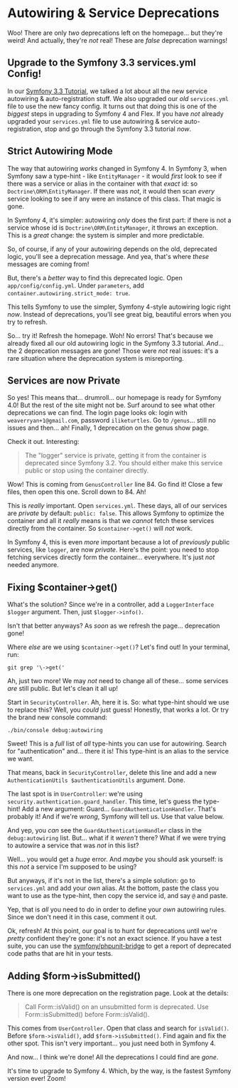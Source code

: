 # Autowiring & Service Deprecations

Woo! There are only *two* deprecations left on the homepage... but they're weird!
And actually, they're *not* real! These are *false* deprecation warnings!

## Upgrade to the Symfony 3.3 services.yml Config!

In our [Symfony 3.3 Tutorial](https://knpuniversity.com/screencast/symfony-3.3),
we talked a lot about all the new service autowiring & auto-registration stuff. We
also upgraded our *old* `services.yml` file to use the new fancy config. It turns
out that doing this is one of the *biggest* steps in upgrading to Symfony 4 and Flex.
If you have *not* already upgraded your `services.yml` file to use autowiring & service
auto-registration, stop and go through the Symfony 3.3 tutorial *now*.

## Strict Autowiring Mode

The way that autowiring *works* changed in Symfony 4. In Symfony 3, when Symfony
saw a type-hint - like `EntityManager` - it would *first* look to see if there was
a service or alias in the container with that *exact* id: so `Doctrine\ORM\EntityManager`.
If there was *not*, it would then scan *every* service looking to see if any were
an instance of this class. That magic is gone.

In Symfony 4, it's simpler: autowiring *only* does the first part: if there is not
a service whose id is `Doctrine\ORM\EntityManager`,  it throws an exception. This
is a *great* change: the system is simpler and more predictable.

So, of course, if any of your autowiring depends on the old, deprecated logic,
you'll see a deprecation message. And yea, that's where *these* messages are coming
from!

But, there's a *better* way to find this deprecated logic. Open `app/config/config.yml`.
Under `parameters`, add `container.autowiring.strict_mode: true`.

This tells Symfony to use the simpler, Symfony 4-style autowiring logic right *now*.
Instead of deprecations, you'll see great big, beautiful errors when you try to refresh.

So... try it! Refresh the homepage. Woh! No errors! That's because we already fixed
all our old autowiring logic in the Symfony 3.3 tutorial. *And*... the 2 deprecation
messages are gone! Those were *not* real issues: it's a rare situation where the
deprecation system is misreporting.

## Services are now Private

So yes! This means that... drumroll... our homepage is ready for Symfony 4.0! But
the rest of the site might not be. Surf around to see what other deprecations we
can find. The login page looks ok: login with `weaverryan+1@gmail.com`, password
`iliketurtles`. Go to `/genus`... still no issues and then... ah! Finally, 1 deprecation
on the genus show page.

Check it out. Interesting:

> The "logger" service is private, getting it from the container is deprecated
> since Symfony 3.2. You should either make this service public or stop using
> the container directly.

Wow! This is coming from `GenusController` line 84. Go find it! Close a few files,
then open this one. Scroll down to 84. Ah! 

This is *really* important. Open `services.yml`. These days, all of our services
are *private* by default: `public: false`. This allows Symfony to optimize the
container and all it *really* means is that we *cannot* fetch these services directly
from the container. So `$container->get()` will *not* work.

In Symfony 4, this is even *more* important because a lot of *previously* public
services, like `logger`, are now *private*. Here's the point: you need to stop fetching
services directly form the container... everywhere. It's just *not* needed anymore.

## Fixing $container->get()

What's the solution? Since we're in a controller, add a `LoggerInterface $logger`
argument. Then, just `$logger->info()`.

Isn't that better anyways? As *soon* as we refresh the page... deprecation gone!

Where *else* are we using `$container->get()`? Let's find out! In your terminal,
run:

```terminal
git grep '\->get('
```

Ah, just two more! We may *not* need to change all of these... some services *are*
still public. But let's clean it all up!

Start in `SecurityController`. Ah, here it is. So: what type-hint should we use
to replace this? Well, you *could* just guess! Honestly, that works a lot. Or try
the brand new console command:

```terminal
./bin/console debug:autowiring
```

Sweet! This is a *full* list of *all* type-hints you can use for autowiring. Search
for "authentication" and... there it is! This type-hint is an alias to the service
we want.

That means, back in `SecurityController`, delete this line and add a new
`AuthenticationUtils $authenticationUtils` argument. Done.

The last spot is in `UserController`: we're using `security.authentication.guard_handler`.
This time, let's guess the type-hint! Add a new argument: Guard... `GuardAuthenticationHandler`.
That's probably it! And if we're *wrong*, Symfony will tell us. Use that value below.

And yep, you *can* see the `GuardAuthenticationHandler` class in the `debug:autowiring`
list. But... what if it *weren't* there? What if we were trying to autowire a service
that was *not* in this list?

Well... you would get a *huge* error. And *maybe* you should ask yourself: is this
*not* a service I'm supposed to be using?

But anyways, if it's not in the list, there's a simple solution: go to `services.yml`
and add your *own* alias. At the bottom, paste the class you want to use as the
type-hint, then copy the service id, and say `@` and paste.

Yep, that is *all* you need to do in order to define your *own* autowiring rules.
Since we don't need it in this case, comment it out.

Ok, refresh! At this point, our goal is to hunt for deprecations until we're *pretty*
confident they're gone: it's not an exact science. If you have a test suite, you
can use the [symfony/phpunit-bridge](https://symfony.com/doc/current/components/phpunit_bridge.html)
to get a report of deprecated code paths that are hit in your tests.

## Adding $form->isSubmitted()

There is one more deprecation on the registration page. Look at the details:

> Call Form::isValid() on an unsubmitted form is deprecated. Use Form::isSubmitted()
> before Form::isValid().

This comes from `UserController`. Open that class and search for `isValid()`. Before
`$form->isValid()`, add `$form->isSubmitted()`. Find again and fix the other spot.
This isn't very important... you just need both in Symfony 4.

And now... I think we're done! All the deprecations I could find are *gone*.

It's time to upgrade to Symfony 4. Which, by the way, is the fastest Symfony version
ever! Zoom!
